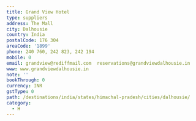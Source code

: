 ```yaml
---
title: Grand View Hotel
type: suppliers
address: The Mall
city: Dalhousie
country: India
postalCode: 176 304
areaCode: '1899'
phone: 240 760, 242 823, 242 194
mobile: 0
email: grandview@rediffmail.com  reservations@grandviewdalhousie.in
www: www.grandviewdalhousie.in
note: ''
bookThrough: 0
currency: INR
gstType: 0
path: /destinations/india/states/himachal-pradesh/cities/dalhousie/
category:
  - H
---
```


